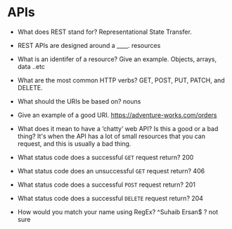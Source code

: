 # APIs

* What does REST stand for?
Representational State Transfer.
* REST APIs are designed around a ____.
resources
* What is an identifer of a resource? Give an example.
Objects, arrays, data ..etc
* What are the most common HTTP verbs?
GET, POST, PUT, PATCH, and DELETE.
* What should the URIs be based on?
nouns
* Give an example of a good URI.
https://adventure-works.com/orders
* What does it mean to have a ‘chatty’ web API? Is this a good or a bad thing?
It's when the API has a lot of small resources that you can request, and this is usually a bad thing.
* What status code does a successful `GET` request return?
200
* What status code does an unsuccessful `GET` request return?
406 
* What status code does a successful `POST` request return?
201 
* What status code does a successful `DELETE` request return?
204

* How would you match your name using RegEx?
^Suhaib Ersan$ ? not sure